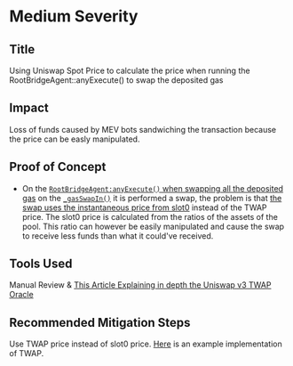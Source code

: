 # Medium Severity
## Title
Using Uniswap Spot Price to calculate the price when running the RootBridgeAgent::anyExecute() to swap the deposited gas

## Impact
Loss of funds caused by MEV bots sandwiching the transaction because the price can be easly manipulated.


## Proof of Concept
- On the [`RootBridgeAgent:anyExecute()` when swapping all the deposited gas](https://github.com/code-423n4/2023-05-maia/blob/main/src/ulysses-omnichain/RootBridgeAgent.sol#L884-L886) on the [`_gasSwapIn()`](https://github.com/code-423n4/2023-05-maia/blob/main/src/ulysses-omnichain/RootBridgeAgent.sol#L659-L696) it is performed a swap, the problem is that [the swap uses the instantaneous price from slot0](https://github.com/code-423n4/2023-05-maia/blob/main/src/ulysses-omnichain/RootBridgeAgent.sol#L674) instead of the TWAP price. The slot0 price is calculated from the ratios of the assets of the pool. This ratio can however be easily manipulated and cause the swap to receive less funds than what it could've received.


## Tools Used
Manual Review & [This Article Explaining in depth the Uniswap v3 TWAP Oracle](https://tienshaoku.medium.com/a-guide-on-uniswap-v3-twap-oracle-2aa74a4a97c5)

## Recommended Mitigation Steps
Use TWAP price instead of slot0 price. [Here](https://github.com/charmfinance/alpha-vaults-contracts/blob/07db2b213315eea8182427be4ea51219003b8c1a/contracts/AlphaStrategy.sol#L136-L144) is an example implementation of TWAP.